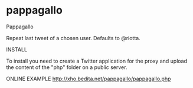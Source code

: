 pappagallo
==========

Pappagallo

Repeat last tweet of a chosen user.
Defaults to @riotta.


INSTALL

To install you need to create a Twitter application for the proxy and upload the content of the "php" folder on a public server.


ONLINE EXAMPLE
http://xho.bedita.net/pappagallo/pappagallo.php